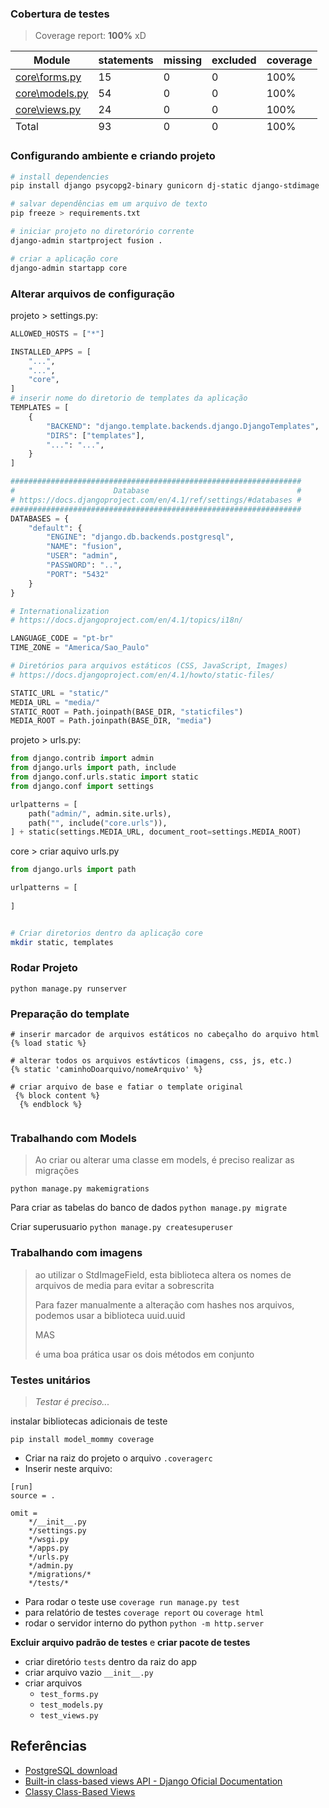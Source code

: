 ### Cobertura de testes
>Coverage report: **100%** xD
<table class="index" data-sortable="">
        <thead>
            <tr class="tablehead" title="Click to sort">
                <th class="name left" aria-sort="none" data-shortcut="n">Module</th>
                <th aria-sort="none" data-default-sort-order="descending" data-shortcut="s">statements</th>
                <th aria-sort="none" data-default-sort-order="descending" data-shortcut="m">missing</th>
                <th aria-sort="none" data-default-sort-order="descending" data-shortcut="x">excluded</th>
                <th class="right" aria-sort="none" data-shortcut="c">coverage</th>
            </tr>
        </thead>
        <tbody>
            <tr class="file">
                <td class="name left"><a href="d_57760688d1f824db_forms_py.html">core\forms.py</a></td>
                <td>15</td>
                <td>0</td>
                <td>0</td>
                <td class="right" data-ratio="15 15">100%</td>
            </tr>
            <tr class="file">
                <td class="name left"><a href="d_57760688d1f824db_models_py.html">core\models.py</a></td>
                <td>54</td>
                <td>0</td>
                <td>0</td>
                <td class="right" data-ratio="54 54">100%</td>
            </tr>
            <tr class="file">
                <td class="name left"><a href="d_57760688d1f824db_views_py.html">core\views.py</a></td>
                <td>24</td>
                <td>0</td>
                <td>0</td>
                <td class="right" data-ratio="24 24">100%</td>
            </tr>
        </tbody>
        <tfoot>
            <tr class="total">
                <td class="name left">Total</td>
                <td>93</td>
                <td>0</td>
                <td>0</td>
                <td class="right" data-ratio="93 93">100%</td>
            </tr>
        </tfoot>
    </table>

### Configurando ambiente e criando projeto

```bash
# install dependencies
pip install django psycopg2-binary gunicorn dj-static django-stdimage

# salvar dependências em um arquivo de texto
pip freeze > requirements.txt

# iniciar projeto no diretorório corrente
django-admin startproject fusion .

# criar a aplicação core
django-admin startapp core
```

### Alterar arquivos de configuração

projeto > settings.py:

```python
ALLOWED_HOSTS = ["*"]

INSTALLED_APPS = [
    "...",
    "...",
    "core",
]
# inserir nome do diretorio de templates da aplicação
TEMPLATES = [
    {
        "BACKEND": "django.template.backends.django.DjangoTemplates",
        "DIRS": ["templates"],
        "...": "...",
    }
]

#################################################################
#                      Database                                 #
# https://docs.djangoproject.com/en/4.1/ref/settings/#databases #
#################################################################
DATABASES = {
    "default": {
        "ENGINE": "django.db.backends.postgresql",
        "NAME": "fusion",
        "USER": "admin",
        "PASSWORD": "..",
        "PORT": "5432"
    }
}

# Internationalization
# https://docs.djangoproject.com/en/4.1/topics/i18n/

LANGUAGE_CODE = "pt-br"
TIME_ZONE = "America/Sao_Paulo"

# Diretórios para arquivos estáticos (CSS, JavaScript, Images)
# https://docs.djangoproject.com/en/4.1/howto/static-files/

STATIC_URL = "static/"
MEDIA_URL = "media/"
STATIC_ROOT = Path.joinpath(BASE_DIR, "staticfiles")
MEDIA_ROOT = Path.joinpath(BASE_DIR, "media")
```
projeto > urls.py:

```python
from django.contrib import admin
from django.urls import path, include
from django.conf.urls.static import static
from django.conf import settings

urlpatterns = [
    path("admin/", admin.site.urls),
    path("", include("core.urls")),
] + static(settings.MEDIA_URL, document_root=settings.MEDIA_ROOT)
```

core > criar aquivo urls.py
```python
from django.urls import path

urlpatterns = [
    
]
```

```bash

# Criar diretorios dentro da aplicação core
mkdir static, templates
```

### Rodar Projeto

`python manage.py runserver`

### Preparação do template

```django
# inserir marcador de arquivos estáticos no cabeçalho do arquivo html
{% load static %}

# alterar todos os arquivos estávticos (imagens, css, js, etc.)
{% static 'caminhoDoarquivo/nomeArquivo' %}

# criar arquivo de base e fatiar o template original
 {% block content %}
  {% endblock %}
 
```

### Trabalhando com Models

> Ao criar ou alterar uma classe em models, é preciso realizar as migrações
 
`python manage.py makemigrations`

Para criar as tabelas do banco de dados
`python manage.py migrate`

Criar superusuario
`python manage.py createsuperuser`


### Trabalhando com imagens

> ao utilizar o StdImageField, esta biblioteca altera os nomes de arquivos de media para evitar a sobrescrita
> 
> Para fazer manualmente a alteração com hashes nos arquivos, podemos usar a biblioteca uuid.uuid 
> 
> MAS
> 
> é uma boa prática usar os dois métodos em conjunto

### Testes unitários
> _Testar é preciso..._

instalar bibliotecas adicionais de teste

```console
pip install model_mommy coverage
```
- Criar na raiz do projeto o arquivo `.coveragerc`
- Inserir neste arquivo:
  
```text
[run]
source = .

omit =
    */__init__.py
    */settings.py
    */wsgi.py
    */apps.py
    */urls.py
    */admin.py
    */migrations/*
    */tests/*
```
- Para rodar o teste use `coverage run manage.py test`
- para relatório de testes `coverage report` ou `coverage html`
- rodar o servidor interno do python `python -m http.server`

**Excluir arquivo padrão de testes** e **criar pacote de testes**

- criar diretório `tests` dentro da raiz do app
- criar arquivo vazio `__init__.py`
- criar arquivos
  - `test_forms.py`
  - `test_models.py`
  - `test_views.py`

## Referências

- [PostgreSQL download](https://www.enterprisedb.com/downloads/postgres-postgresql-downloads)
- [Built-in class-based views API - Django Oficial Documentation](https://docs.djangoproject.com/en/2.2/ref/class-based-views/)
- [Classy Class-Based Views](https://ccbv.co.uk/)